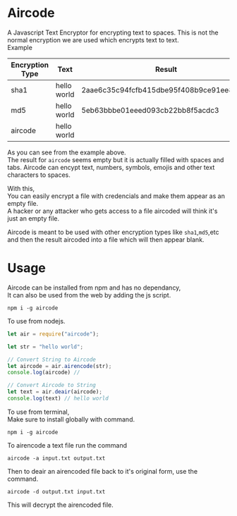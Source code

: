 # Aircode
A Javascript Text Encryptor for encrypting text to spaces.
This is not the normal encryption we are used which encrypts text to text.   
Example

| Encryption Type | Text | Result |
| ------------- | ------------- |  ------------- |
| sha1  | hello world | 2aae6c35c94fcfb415dbe95f408b9ce91ee846ed |
| md5  | hello world | 5eb63bbbe01eeed093cb22bb8f5acdc3 |
| aircode | hello world | 	 		 				  	 	 			 		 	  	 	 		 	 			  	 	 		 	 			  	 	 		 	 	 	 	  	 						  	 	 	 		 	 	 	  	 	 		 	 	 	 	  	 	 	 			 		  	 	 			 			|


As you can see from the example above.   
The result for `aircode` seems empty but it is actually filled with spaces and tabs.
Aircode can encypt text, numbers, symbols, emojis and other text characters to spaces.   

With this,      
You can easily encrypt a file with credencials and make them appear as an empty file.   
A hacker or any attacker who gets access to a file aircoded will think it's just an empty file.

Aircode is meant to be used with other encryption types like `sha1`,`md5`,etc and then the result aircoded into a file which will then appear blank.   

# Usage
Aircode can be installed from npm and has no dependancy,   
It can also be used from the web by adding the js script.

```
npm i -g aircode
```

To use from nodejs.

```javascript
let air = require("aircode");

let str = "hello world";

// Convert String to Aircode
let aircode = air.airencode(str);
console.log(aircode) // 

// Convert Aircode to String
let text = air.deair(aircode);
console.log(text) // hello world
```

To use from terminal,   
Make sure to install globally with command.   
```
npm i -g aircode
```

To airencode a text file run the command   

```
aircode -a input.txt output.txt
```

Then to deair an airencoded file back to it's original form, use the command.   
```
aircode -d output.txt input.txt
```

This will decrypt the airencoded file.
